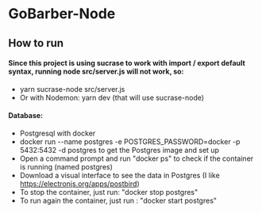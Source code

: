 # GoBarber-Node

## How to run

#### Since this project is using sucrase to work with import / export default syntax, running node src/server.js will not work, so:

- yarn sucrase-node src/server.js
- Or with Nodemon: yarn dev (that will use sucrase-node)

#### Database:

- Postgresql with docker
- docker run --name postgres -e POSTGRES_PASSWORD=docker -p 5432:5432 -d postgres to get the Postgres image and set up
- Open a command prompt and run "docker ps" to check if the container is running (named postgres)
- Download a visual interface to see the data in Postgres (I like https://electronjs.org/apps/postbird)
- To stop the container, just run: "docker stop postgres"
- To run again the container, just run : "docker start postgres"
